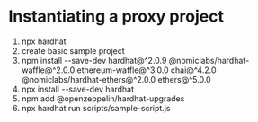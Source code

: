 # Instantiating a proxy project

1. npx hardhat
2. create basic sample project
3. npm install --save-dev hardhat@^2.0.9 @nomiclabs/hardhat-waffle@^2.0.0 ethereum-waffle@^3.0.0 chai@^4.2.0 @nomiclabs/hardhat-ethers@^2.0.0 ethers@^5.0.0 
4. npx install --save-dev hardhat
5. npm add @openzeppelin/hardhat-upgrades
6. npx hardhat run scripts/sample-script.js  
